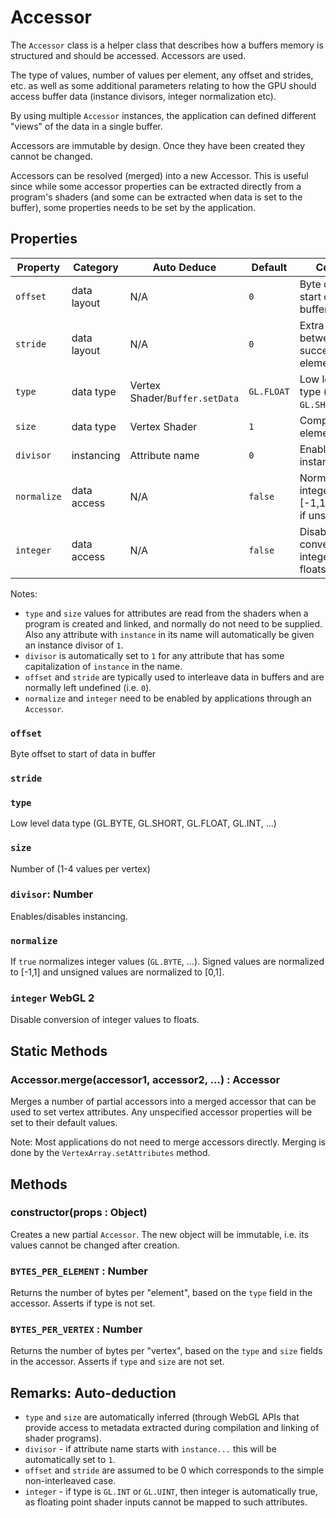 # Accessor

The `Accessor` class is a helper class that describes how a buffers memory is structured and should be accessed. Accessors are used.

The type of values, number of values per element, any offset and strides, etc. as well as some additional parameters relating to how the GPU should access buffer data (instance divisors, integer normalization etc).

By using multiple `Accessor` instances, the application can defined different "views" of the data in a single buffer.

Accessors are immutable by design. Once they have been created they cannot be changed.

Accessors can be resolved (merged) into a new Accessor. This is useful since while some accessor properties can be extracted directly from a program's shaders (and some can be extracted when data is set to the buffer), some properties needs to be set by the application.

## Properties

| Property    | Category    | Auto Deduce                    | Default    | Comment                                                    |
| ----------- | ----------- | ------------------------------ | ---------- | ---------------------------------------------------------- |
| `offset`    | data layout | N/A                            | `0`        | Byte offset to start of data in buffer                     |
| `stride`    | data layout | N/A                            | `0`        | Extra bytes between each successive data element           |
| `type`      | data type   | Vertex Shader/`Buffer.setData` | `GL.FLOAT` | Low level data type (`GL.BYTE`, `GL.SHORT`, ...)           |
| `size`      | data type   | Vertex Shader                  | `1`        | Components per element (`1`-`4`)                           |
| `divisor`   | instancing  | Attribute name                 | `0`        | Enables/disables instancing                                |
| `normalize` | data access | N/A                            | `false`    | Normalize integers to [-1,1], or [0,1] if unsigned         |
| `integer`   | data access | N/A                            | `false`    | Disable conversion of integer values to floats **WebGL 2** |

Notes:

- `type` and `size` values for attributes are read from the shaders when a program is created and linked, and normally do not need to be supplied. Also any attribute with `instance` in its name will automatically be given an instance divisor of `1`.
- `divisor` is automatically set to `1` for any attribute that has some capitalization of `instance` in the name.
- `offset` and `stride` are typically used to interleave data in buffers and are normally left undefined (i.e. `0`).
- `normalize` and `integer` need to be enabled by applications through an `Accessor`.

### `offset`

Byte offset to start of data in buffer

### `stride`

### `type`

Low level data type (GL.BYTE, GL.SHORT, GL.FLOAT, GL.INT, ...)

### `size`

Number of (1-4 values per vertex)

### `divisor`: Number

Enables/disables instancing.

### `normalize`

If `true` normalizes integer values (`GL.BYTE`, ...). Signed values are normalized to [-1,1] and unsigned values are normalized to [0,1].

### `integer` **WebGL 2**

Disable conversion of integer values to floats.

## Static Methods

### Accessor.merge(accessor1, accessor2, ...) : Accessor

Merges a number of partial accessors into a merged accessor that can be used to set vertex attributes. Any unspecified accessor properties will be set to their default values.

Note: Most applications do not need to merge accessors directly. Merging is done by the `VertexArray.setAttributes` method.

## Methods

### constructor(props : Object)

Creates a new partial `Accessor`. The new object will be immutable, i.e. its values cannot be changed after creation.

### `BYTES_PER_ELEMENT` : Number

Returns the number of bytes per "element", based on the `type` field in the accessor. Asserts if type is not set.

### `BYTES_PER_VERTEX` : Number

Returns the number of bytes per "vertex", based on the `type` and `size` fields in the accessor. Asserts if `type` and `size` are not set.

## Remarks: Auto-deduction

- `type` and `size` are automatically inferred (through WebGL APIs that provide access to metadata extracted during compilation and linking of shader programs).
- `divisor` - if attribute name starts with `instance...` this will be automatically set to `1`.
- `offset` and `stride` are assumed to be 0 which corresponds to the simple non-interleaved case.
- `integer` - if type is `GL.INT` or `GL.UINT`, then integer is automatically true, as floating point shader inputs cannot be mapped to such attributes.

